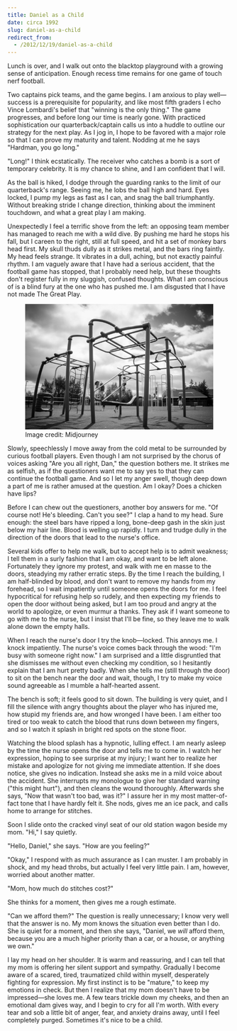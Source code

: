 ```yaml
---
title: Daniel as a Child
date: circa 1992
slug: daniel-as-a-child
redirect_from:
  - /2012/12/19/daniel-as-a-child
---
```


Lunch is over, and I walk out onto the blacktop playground with a growing sense of anticipation. Enough recess time remains for one game of touch nerf football.

Two captains pick teams, and the game begins. I am anxious to play well—success is a prerequisite for popularity, and like most fifth graders I echo Vince Lombardi's belief that "winning is the only thing." The game progresses, and before long our time is nearly gone. With practiced sophistication our quarterback/captain calls us into a huddle to outline our strategy for the next play. As I jog in, I hope to be favored with a major role so that I can prove my maturity and talent. Nodding at me he says "Hardman, you go long."

"Long!" I think ecstatically. The receiver who catches a bomb is a sort of temporary celebrity. It is my chance to shine, and I am confident that I will.

As the ball is hiked, I dodge through the guarding ranks to the limit of our quarterback's range. Seeing me, he lobs the ball high and hard. Eyes locked, I pump my legs as fast as I can, and snag the ball triumphantly. Without breaking stride I change direction, thinking about the imminent touchdown, and what a great play I am making.

Unexpectedly I feel a terrific shove from the left: an opposing team member has managed to reach me with a wild dive. By pushing me hard he stops his fall, but I careen to the right, still at full speed, and hit a set of monkey bars head first. My skull thuds dully as it strikes metal, and the bars ring faintly. My head feels strange. It vibrates in a dull, aching, but not exactly painful rhythm. I am vaguely aware that I have had a serious accident, that the football game has stopped, that I probably need help, but these thoughts don't register fully in my sluggish, confused thoughts. What I am conscious of is a blind fury at the one who has pushed me. I am disgusted that I have not made The Great Play.

<figure><img src="assets/monkey-bars.jpg" /><figcaption>Image credit: Midjourney</figcaption></figure>

Slowly, speechlessly I move away from the cold metal to be surrounded by curious football players. Even though I am not surprised by the chorus of voices asking "Are you all right, Dan," the question bothers me. It strikes me as selfish, as if the questioners want me to say yes to that they can continue the football game. And so I let my anger swell, though deep down a part of me is rather amused at the question. Am I okay? Does a chicken have lips?

Before I can chew out the questioners, another boy answers for me. "Of course not! He's bleeding. Can't you see?" I clap a hand to my head. Sure enough: the steel bars have ripped a long, bone-deep gash in the skin just below my hair line. Blood is welling up rapidly. I turn and trudge dully in the direction of the doors that lead to the nurse's office.

Several kids offer to help me walk, but to accept help is to admit weakness; I tell them in a surly fashion that I am okay, and want to be left alone. Fortunately they ignore my protest, and walk with me en masse to the doors, steadying my rather erratic steps. By the time I reach the building, I am half-blinded by blood, and don't want to remove my hands from my forehead, so I wait impatiently until someone opens the doors for me. I feel hypocritical for refusing help so rudely, and then expecting my friends to open the door without being asked, but I am too proud and angry at the world to apologize, or even murmur a thanks. They ask if I want someone to go with me to the nurse, but I insist that I'll be fine, so they leave me to walk alone down the empty halls.

When I reach the nurse's door I try the knob—locked. This annoys me. I knock impatiently. The nurse's voice comes back through the wood: "I'm busy with someone right now." I am surprised and a little disgruntled that she dismisses me without even checking my condition, so I hesitantly explain that I am hurt pretty badly. When she tells me (still through the door) to sit on the bench near the door and wait, though, I try to make my voice sound agreeable as I mumble a half-hearted assent.

The bench is soft; it feels good to sit down. The building is very quiet, and I fill the silence with angry thoughts about the player who has injured me, how stupid my friends are, and how wronged I have been. I am either too tired or too weak to catch the blood that runs down between my fingers, and so I watch it splash in bright red spots on the stone floor.

Watching the blood splash has a hypnotic, lulling effect. I am nearly asleep by the time the nurse opens the door and tells me to come in. I watch her expression, hoping to see surprise at my injury; I want her to realize her mistake and apologize for not giving me immediate attention. If she does notice, she gives no indication. Instead she asks me in a mild voice about the accident. She interrupts my monologue to give her standard warning ("this might hurt"), and then cleans the wound thoroughly. Afterwards she says, "Now that wasn't too bad, was it?" I assure her in my most matter-of-fact tone that I have hardly felt it. She nods, gives me an ice pack, and calls home to arrange for stitches.

Soon I slide onto the cracked vinyl seat of our old station wagon beside my mom. "Hi," I say quietly.

"Hello, Daniel," she says. "How are you feeling?"

"Okay," I respond with as much assurance as I can muster. I am probably in shock, and my head throbs, but actually I feel very little pain. I am, however, worried about another matter.

"Mom, how much do stitches cost?"

She thinks for a moment, then gives me a rough estimate.

"Can we afford them?" The question is really unnecessary; I know very well that the answer is no. My mom knows the situation even better than I do. She is quiet for a moment, and then she says, "Daniel, we <em>will</em> afford them, because you are a much higher priority than a car, or a house, or anything we own."

I lay my head on her shoulder. It is warm and reassuring, and I can tell that my mom is offering her silent support and sympathy. Gradually I become aware of a scared, tired, traumatized child within myself, desperately fighting for expression. My first instinct is to be "mature," to keep my emotions in check. But then I realize that my mom doesn't have to be impressed—she loves me. A few tears trickle down my cheeks, and then an emotional dam gives way, and I begin to cry for all I'm worth. With every tear and sob a little bit of anger, fear, and anxiety drains away, until I feel completely purged. Sometimes it's nice to be a child.
